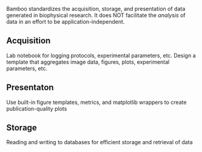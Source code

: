 Bamboo standardizes the acquisition, storage, and presentation of data generated in biophysical research. 
It does NOT facilitate the *analysis* of data in an effort to be application-independent.

 Acquisition
 -----------
 Lab notebook for logging protocols, experimental parameters, etc. 
 Design a template that aggregates image data, figures, plots, experimental parameters, etc.
 
 Presentaton 
 -----------
 Use built-in figure templates, metrics, and matplotlib wrappers to create publication-quality plots
 
 Storage
 -------
 Reading and writing to databases for efficient storage and retrieval of data
